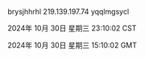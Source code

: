 brysjhhrhl 219.139.197.74 yqqlmgsycl

2024年 10月 30日 星期三 23:10:02 CST

2024年 10月 30日 星期三 15:10:02 GMT
